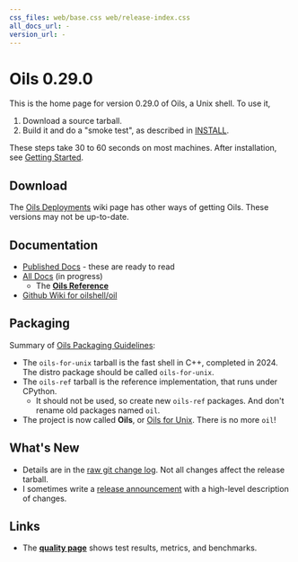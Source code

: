 ```yaml
---
css_files: web/base.css web/release-index.css
all_docs_url: -
version_url: -
---
```


Oils 0.29.0
===========

<!-- NOTE: This file is published to /release/$VERSION/index.html -->

<span class="date">
<!-- REPLACE_WITH_DATE -->
</span>

This is the home page for version 0.29.0 of Oils, a Unix shell.  To use it,

1. Download a source tarball.
2. Build it and do a "smoke test", as described in [INSTALL][].

These steps take 30 to 60 seconds on most machines.  After installation, see
[Getting Started](doc/getting-started.html).

[INSTALL]: doc/INSTALL.html

## Download

<!-- REPLACE_WITH_DOWNLOAD_LINKS -->

The [Oils Deployments](https://github.com/oilshell/oil/wiki/Oils-Deployments)
wiki page has other ways of getting Oils.  These versions may not be
up-to-date.

## Documentation

- [Published Docs](doc/published.html) - these are ready to read
- [All Docs](doc/index.html) (in progress)
  - The [**Oils Reference**](doc/ref/index.html)
- [Github Wiki for oilshell/oil](https://github.com/oilshell/oil/wiki)

## Packaging

Summary of [Oils Packaging Guidelines]($wiki):

- The `oils-for-unix` tarball is the fast shell in C++, completed in
  2024.  The distro package should be called `oils-for-unix`.
- The `oils-ref` tarball is the reference implementation, that runs under CPython.
  - It should not be used, so create new `oils-ref` packages. And don't rename
    old packages named `oil`.
- The project is now called **Oils**, or [Oils for
  Unix](https://www.oilshell.org/blog/2023/03/rename.html).  There is no more
  `oil`!

## What's New

- Details are in the [raw git change log](changelog.html).  Not all changes
  affect the release tarball.
- I sometimes write a [release announcement](announcement.html) with a
  high-level description of changes.

## Links

- The **[quality page](quality.html)** shows test results, metrics, and
  benchmarks.
